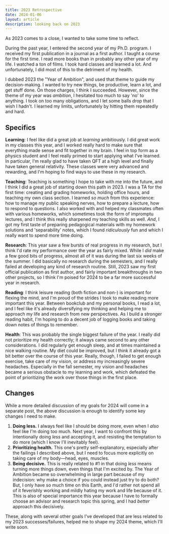 ```yaml
---
title: 2023 Retrospective
date: 2024-01-06
layout: article
description: looking back on 2023
---
```


As 2023 comes to a close, I wanted to take some time to reflect.

During the past year, I entered the second year of my Ph.D. program. I received my first publication in a journal as a first author. I taught a course for the first time. I read more books than in probably any other year of my life. I watched a ton of films. I took hard classes and learned a lot. And unfortunately, I did most of this to the detriment of my health.

I dubbed 2023 the "Year of Ambition", and used that theme to guide my decision-making. I wanted to try new things, be productive, learn a lot, and get stuff done. On those charges, I think I succeeded. However, since the theme of my year was *ambition*, I hesitated too much to say 'no' to anything. I took on too many obligations, and I let some balls drop that I wish I hadn't. I learned my limits, unfortunately by hitting them repeatedly and hard.

## Specifics

**Learning**: I feel like did a great job at *learning* ambitiously. I did great work in my classes this year, and I worked really hard to make sure that everything made sense and fit together in my brain. I feel in top form as a physics student and I feel really primed to start applying what I've learned. In particular, I'm really glad to have taken QFT at a high level and finally have taken general relativity. These classes were very advanced and rewarding, and I'm hoping to find ways to use these in my research.

**Teaching**: Teaching is something I hope to take with me into the future, and I think I did a great job of starting down this path in 2023. I was a TA for the first time: creating and grading homeworks, holding office hours, and teaching my own class section. I learned *so much* from this experience: how to manage my public speaking nerves, how to prepare a lecture, how to respond to questions. I also worked with and helped my classmates often with various homeworks, which sometimes took the form of impromptu lectures, and I think this really sharpened my teaching skills as well. *And*, I got my first taste of preparing pedagogical materials with my homework solutions and 'separability' notes, which I found *ridiculously* fun and which I really want to spend more time doing.

**Research**: This year saw a few bursts of real progress in my research, but I think I'd rate my performance over the year as fairly mixed. While I *did* make a few good bits of progress, almost all of it was during the last six weeks of the summer. I did basically no research during the semesters, and I really failed at developing any kind of research routine. Still, 2023 saw my first official publication as first author, and fairly important breakthroughs in two other projects, so I think I'm poised for 2024 to be a far more successful year in research.

**Reading**: I think leisure reading (both fiction and non-) is important for flexing the mind, and I'm proud of the strides I took to make reading more important this year. Between bookclub and my personal books, I read a lot, and I feel like it's already diversifying my thinking and helping me to approach my life and research from new perspectives. As I build a stronger reading habit, I'm hoping to do a decent job of logging books and taking down notes of things to remember.

**Health**: This was probably the single biggest failure of the year. I really did not prioritize my health correctly; it always came second to any other considerations. I did regularly get enough sleep, and at times maintained a nice walking routine. My diet could be improved, but I think it already got a bit better over the course of this year. Really, though, I failed to get enough exercise, take care of my vision, or address my increasingly severe headaches. Especially in the fall semester, my vision and headaches became a serious obstacle to my learning and work, which defeated the point of prioritizing the work over those things in the first place.

## Changes

While a more detailed discussion of my goals for 2024 will come in a separate post, the above discussion is enough to identify some key changes I need to make.

1. **Doing less.** I always feel like I should be doing more, even when I *also* feel like I'm doing too much. Next year, I want to confront this by intentionally doing *less* and accepting it, and resisting the temptation to do more (which I know I'll inevitably feel).
2. **Prioritizing health.** This one's pretty self-explanatory, especially after the failings I described above, but I need to focus more explicitly on taking care of my body—head, eyes, muscles.
3. **Being decisive.** This is really related to #1 in that doing *less* means turning more things down, even things that I'm excited by. The Year of Ambition became so overwhelming in large part because of my indecision: why make a choice if you could instead just try to do both? But, I only have so much time on this Earth, and I'd rather not spend all of it feverishly working and mildly hating my work and life because of it. This is also of special importance this year because I have to formally choose an advisor and research topic this spring, and I had *better* approach this decisively.

These, along with several other goals I've developed that are less related to my 2023 successes/failures, helped me to shape my 2024 theme, which I'll write soon.
